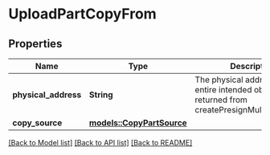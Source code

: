 # UploadPartCopyFrom

## Properties

Name | Type | Description | Notes
------------ | ------------- | ------------- | -------------
**physical_address** | **String** | The physical address (of the entire intended object) returned from createPresignMultipartUpload.  | 
**copy_source** | [**models::CopyPartSource**](CopyPartSource.md) |  | 

[[Back to Model list]](../README.md#documentation-for-models) [[Back to API list]](../README.md#documentation-for-api-endpoints) [[Back to README]](../README.md)


